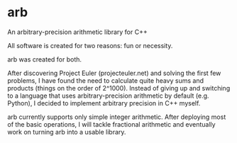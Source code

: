 # arb
An arbitrary-precision arithmetic library for C++

All software is created for two reasons: fun or necessity.

arb was created for both.

After discovering Project Euler (projecteuler.net) and solving the first few problems, I have found the need to calculate quite heavy sums and products (things on the order of 2^1000). Instead of giving up and switching to a language that uses arbitrary-precision arithmetic by default (e.g. Python), I decided to implement arbitrary precision in C++ myself.

arb currently supports only simple integer arithmetic. After deploying most of the basic operations, I will tackle fractional arithmetic and eventually work on turning arb into a usable library.
